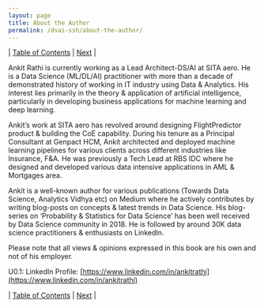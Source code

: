 ```yaml
---
layout: page
title: About the Author
permalink: /dsai-ssh/about-the-author/
---
```



| [Table of Contents](https://ankit-rathi.github.io/dsai-ssh/) | [Next](https://ankit-rathi.github.io/dsai-ssh/preface/)  |



Ankit Rathi is currently working as a Lead Architect-DS/AI at SITA aero. He is a Data Science (ML/DL/AI) practitioner with more than a decade of demonstrated history of working in IT industry using Data & Analytics. His interest lies primarily in the theory & application of artificial intelligence, particularly in developing business applications for machine learning and deep learning. 

Ankit’s work at SITA aero has revolved around designing FlightPredictor product & building the CoE capability. During his tenure as a Principal Consultant at Genpact HCM, Ankit architected and deployed machine learning pipelines for various clients across different industries like Insurance, F&A. He was previously a Tech Lead at RBS IDC where he designed and developed various data intensive applications in AML & Mortgages area. 

Ankit is a well-known author for various publications (Towards Data Science, Analytics Vidhya etc) on Medium where he actively contributes by writing blog-posts on concepts & latest trends in Data Science. His blog-series on ‘Probability & Statistics for Data Science’ has been well received by Data Science community in 2018. He is followed by around 30K data science practitioners & enthusiasts on LinkedIn. 

Please note that all views & opinions expressed in this book are his own and not of his employer. 

U0.1: LinkedIn Profile: [https://www.linkedin.com/in/ankitrathi](https://www.linkedin.com/in/ankitrathi)


| [Table of Contents](https://ankit-rathi.github.io/dsai-ssh/) | [Next](https://ankit-rathi.github.io/dsai-ssh/preface/)  |

